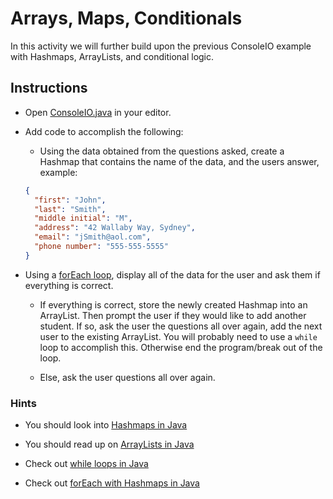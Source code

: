 # Arrays, Maps, Conditionals

In this activity we will further build upon the previous ConsoleIO example with Hashmaps, ArrayLists, and conditional logic.

## Instructions

* Open [ConsoleIO.java](Unsolved/console/ConsoleIO.java) in your editor.

* Add code to accomplish the following:

  * Using the data obtained from the questions asked, create a Hashmap that contains the name of the data, and the users answer, example:
  
  ```json
  {
    "first": "John",
    "last": "Smith",
    "middle initial": "M",
    "address": "42 Wallaby Way, Sydney",
    "email": "jSmith@aol.com",
    "phone number": "555-555-5555" 
  }
  ```

* Using a [forEach loop](https://www.mkyong.com/java8/java-8-foreach-examples/), display all of the data for the user and ask them if everything is correct.

  * If everything is correct, store the newly created Hashmap into an ArrayList. Then prompt the user if they would like to add another student. If so, ask the user the questions all over again, add the next user to the existing ArrayList. You will probably need to use a `while` loop to accomplish this. Otherwise end the program/break out of the loop.

  * Else, ask the user questions all over again.

### Hints

* You should look into [Hashmaps in Java](https://www.javatpoint.com/java-hashmap)

* You should read up on [ArrayLists in Java](https://beginnersbook.com/2013/12/java-arraylist/)

* Check out [while loops in Java](https://www.tutorialspoint.com/java/java_while_loop.htm)

* Check out [forEach with Hashmaps in Java](https://www.mkyong.com/java8/java-8-foreach-examples/)
